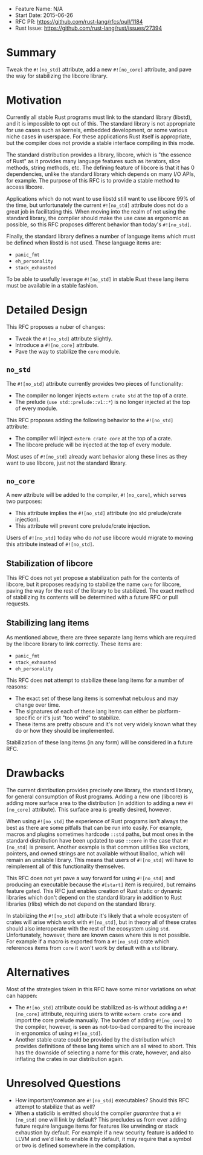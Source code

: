 - Feature Name: N/A
- Start Date: 2015-06-26
- RFC PR: https://github.com/rust-lang/rfcs/pull/1184
- Rust Issue: https://github.com/rust-lang/rust/issues/27394

# Summary

Tweak the `#![no_std]` attribute, add a new `#![no_core]` attribute, and
pave the way for stabilizing the libcore library.

# Motivation

Currently all stable Rust programs must link to the standard library (libstd),
and it is impossible to opt out of this. The standard library is not appropriate
for use cases such as kernels, embedded development, or some various niche cases
in userspace. For these applications Rust itself is appropriate, but the
compiler does not provide a stable interface compiling in this mode.

The standard distribution provides a library, libcore, which is "the essence of
Rust" as it provides many language features such as iterators, slice methods,
string methods, etc. The defining feature of libcore is that it has 0
dependencies, unlike the standard library which depends on many I/O APIs, for
example. The purpose of this RFC is to provide a stable method to access
libcore.

Applications which do not want to use libstd still want to use libcore 99% of
the time, but unfortunately the current `#![no_std]` attribute does not do a
great job in facilitating this. When moving into the realm of not using the
standard library, the compiler should make the use case as ergonomic as
possible, so this RFC proposes different behavior than today's `#![no_std]`.

Finally, the standard library defines a number of language items which must be
defined when libstd is not used. These language items are:

* `panic_fmt`
* `eh_personality`
* `stack_exhausted`

To be able to usefully leverage `#![no_std]` in stable Rust these lang items
must be available in a stable fashion.

# Detailed Design

This RFC proposes a nuber of changes:

* Tweak the `#![no_std]` attribute slightly.
* Introduce a `#![no_core]` attribute.
* Pave the way to stabilize the `core` module.

## `no_std`

The `#![no_std]` attribute currently provides two pieces of functionality:

* The compiler no longer injects `extern crate std` at the top of a crate.
* The prelude (`use std::prelude::v1::*`) is no longer injected at the top of
  every module.

This RFC proposes adding the following behavior to the `#![no_std]` attribute:

* The compiler will inject `extern crate core` at the top of a crate.
* The libcore prelude will be injected at the top of every module.

Most uses of `#![no_std]` already want behavior along these lines as they want
to use libcore, just not the standard library.

## `no_core`

A new attribute will be added to the compiler, `#![no_core]`, which serves two
purposes:

* This attribute implies the `#![no_std]` attribute (no std prelude/crate
  injection).
* This attribute will prevent core prelude/crate injection.

Users of `#![no_std]` today who do *not* use libcore would migrate to moving
this attribute instead of `#![no_std]`.

## Stabilization of libcore

This RFC does not yet propose a stabilization path for the contents of libcore,
but it proposes readying to stabilize the name `core` for libcore, paving the
way for the rest of the library to be stabilized. The exact method of
stabilizing its contents will be determined with a future RFC or pull requests.

## Stabilizing lang items

As mentioned above, there are three separate lang items which are required by
the libcore library to link correctly. These items are:

* `panic_fmt`
* `stack_exhausted`
* `eh_personality`

This RFC does **not** attempt to stabilize these lang items for a number of
reasons:

* The exact set of these lang items is somewhat nebulous and may change over
  time.
* The signatures of each of these lang items can either be platform-specific or
  it's just "too weird" to stabilize.
* These items are pretty obscure and it's not very widely known what they do or
  how they should be implemented.

Stabilization of these lang items (in any form) will be considered in a future
RFC.

# Drawbacks

The current distribution provides precisely one library, the standard library,
for general consumption of Rust programs. Adding a new one (libcore) is adding
more surface area to the distribution (in addition to adding a new `#![no_core]`
attribute). This surface area is greatly desired, however.

When using `#![no_std]` the experience of Rust programs isn't always the best as
there are some pitfalls that can be run into easily. For example, macros and
plugins sometimes hardcode `::std` paths, but most ones in the standard
distribution have been updated to use `::core` in the case that `#![no_std]` is
present. Another example is that common utilities like vectors, pointers, and
owned strings are not available without liballoc, which will remain an unstable
library. This means that users of `#![no_std]` will have to reimplement all of
this functionality themselves.

This RFC does not yet pave a way forward for using `#![no_std]` and producing an
executable because the `#[start]` item is required, but remains feature gated.
This RFC just enables creation of Rust static or dynamic libraries which don't
depend on the standard library in addition to Rust libraries (rlibs) which do
not depend on the standard library.

In stabilizing the `#![no_std]` attribute it's likely that a whole ecosystem of
crates will arise which work with `#![no_std]`, but in theory all of these
crates should also interoperate with the rest of the ecosystem using `std`.
Unfortunately, however, there are known cases where this is not possible. For
example if a macro is exported from a `#![no_std]` crate which references items
from `core` it won't work by default with a `std` library.

# Alternatives

Most of the strategies taken in this RFC have some minor variations on what can
happen:

* The `#![no_std]` attribute could be stabilized as-is without adding a
  `#![no_core]` attribute, requiring users to write `extern crate core` and
  import the core prelude manually. The burden of adding `#![no_core]` to the
  compiler, however, is seen as not-too-bad compared to the increase in
  ergonomics of using `#![no_std]`.
* Another stable crate could be provided by the distribution which provides
  definitions of these lang items which are all wired to abort. This has the
  downside of selecting a name for this crate, however, and also inflating the
  crates in our distribution again.

# Unresolved Questions

* How important/common are `#![no_std]` executables? Should this RFC attempt to
  stabilize that as well?
* When a staticlib is emitted should the compiler *guarantee* that a
  `#![no_std]` one will link by default? This precludes us from ever adding
  future require language items for features like unwinding or stack exhaustion
  by default. For example if a new security feature is added to LLVM and we'd
  like to enable it by default, it may require that a symbol or two is defined
  somewhere in the compilation.
